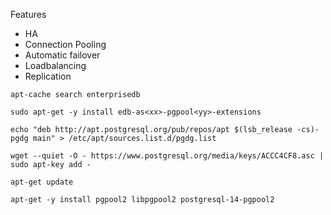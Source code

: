 
Features
- HA
- Connection Pooling
- Automatic failover
- Loadbalancing
- Replication

`apt-cache search enterprisedb`

`sudo apt-get -y install edb-as<xx>-pgpool<yy>-extensions`

`echo "deb http://apt.postgresql.org/pub/repos/apt $(lsb_release -cs)-pgdg main" > /etc/apt/sources.list.d/pgdg.list`

`wget --quiet -O - https://www.postgresql.org/media/keys/ACCC4CF8.asc | sudo apt-key add -`


`apt-get update`

`apt-get -y install pgpool2 libpgpool2 postgresql-14-pgpool2`